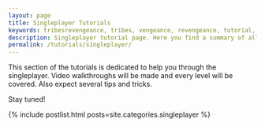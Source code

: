 ```yaml
---
layout: page
title: Singleplayer Tutorials
keywords: tribesrevengeance, tribes, vengeance, revengeance, tutorial, singleplayer, walkthrough, tip, trick
description: Singleplayer tutorial page. Here you find a summary of all singleplayer walkthroughs.
permalink: /tutorials/singleplayer/
---
```


This section of the tutorials is dedicated to help you through the singleplayer. Video walkthroughs will be made and every level will be covered. Also expect several tips and tricks.

Stay tuned!

{% include postlist.html posts=site.categories.singleplayer %}
